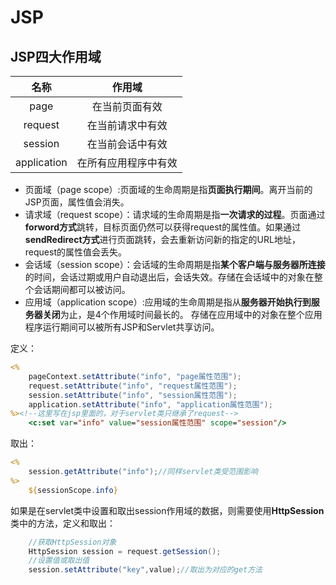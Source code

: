# JSP

## JSP四大作用域

|    名称     |        作用域        |
| :---------: | :------------------: |
|    page     |    在当前页面有效    |
|   request   |   在当前请求中有效   |
|   session   |   在当前会话中有效   |
| application | 在所有应用程序中有效 |

- 页面域（page scope）:页面域的生命周期是指**页面执行期间**。离开当前的JSP页面，属性值会消失。
- 请求域（request scope）：请求域的生命周期是指**一次请求的过程**。页面通过**forword方式**跳转，目标页面仍然可以获得request的属性值。如果通过**sendRedirect方式**进行页面跳转，会去重新访问新的指定的URL地址，request的属性值会丢失。
- 会话域（session scope）：会话域的生命周期是指**某个客户端与服务器所连接**的时间，会话过期或用户自动退出后，会话失效。存储在会话域中的对象在整个会话期间都可以被访问。
- 应用域（application scope）:应用域的生命周期是指从**服务器开始执行到服务器关闭**为止，是4个作用域时间最长的。 存储在应用域中的对象在整个应用程序运行期间可以被所有JSP和Servlet共享访问。

定义：

```jsp
<%
    pageContext.setAttribute("info", "page属性范围");
    request.setAttribute("info", "request属性范围");
    session.setAttribute("info", "session属性范围");
    application.setAttribute("info", "application属性范围");
%><!--这里写在jsp里面的，对于servlet类只继承了request-->
	<c:set var="info" value="session属性范围" scope="session"/>
```

取出：

```jsp
<%
    session.getAttribute("info");//同样servlet类受范围影响
%>
	${sessionScope.info}
```

如果是在servlet类中设置和取出session作用域的数据，则需要使用**HttpSession**类中的方法，定义和取出：

```java
	//获取HttpSession对象
	HttpSession session = request.getSession();
	//设置值或取出值
	session.setAttribute("key",value);//取出为对应的get方法
```

